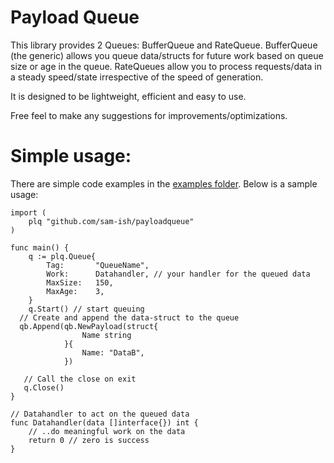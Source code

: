 # Payload Queue
This library provides 2 Queues: BufferQueue and RateQueue. BufferQueue (the generic) allows you queue data/structs for future work based on queue size or age in the queue. RateQueues allow you to process requests/data in a steady speed/state irrespective of the speed of generation.

It is designed to be lightweight, efficient and easy to use.

Free feel to make any suggestions for improvements/optimizations.

# Simple usage: 
There are simple code examples in the [examples folder](./examples/). Below is a sample usage:

```
import (
	plq "github.com/sam-ish/payloadqueue"
)

func main() {
	q := plq.Queue{
		Tag:       "QueueName",
		Work:      Datahandler, // your handler for the queued data
		MaxSize:   150,
		MaxAge:    3,
	}
	q.Start() // start queuing
  // Create and append the data-struct to the queue
  qb.Append(qb.NewPayload(struct{
				Name string
			}{
				Name: "DataB",
			})

   // Call the close on exit
   q.Close()
}

// Datahandler to act on the queued data
func Datahandler(data []interface{}) int {
	// ..do meaningful work on the data
	return 0 // zero is success
}
```

